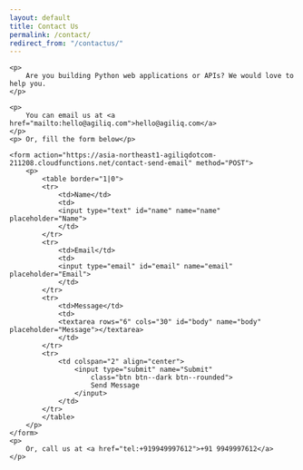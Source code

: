 ```yaml
---
layout: default
title: Contact Us
permalink: /contact/
redirect_from: "/contactus/"
---
```

<div class="row">

	<p>
		Are you building Python web applications or APIs? We would love to help you.
	</p>

	<p>
		You can email us at <a href="mailto:hello@agiliq.com">hello@agiliq.com</a>
	</p>
	<p> Or, fill the form below</p>

	<form action="https://asia-northeast1-agiliqdotcom-211208.cloudfunctions.net/contact-send-email" method="POST">
		<p>
			<table border="1|0">
			<tr>
				<td>Name</td>
				<td>
				<input type="text" id="name" name="name" placeholder="Name">
				</td>
			</tr>
			<tr>
				<td>Email</td>
				<td>
				<input type="email" id="email" name="email" placeholder="Email">
				</td>
			</tr>
			<tr>
				<td>Message</td>
				<td>
				<textarea rows="6" cols="30" id="body" name="body" placeholder="Message"></textarea>
				</td>
			</tr>
			<tr>
				<td colspan="2" align="center">
					<input type="submit" name="Submit" 
						class="btn btn--dark btn--rounded">
						Send Message
					</input>
				</td>
			</tr>
			</table>
		</p>
	</form>
	<p>
		Or, call us at <a href="tel:+919949997612">+91 9949997612</a>
	</p>
</div>
